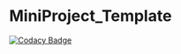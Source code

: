 # MiniProject_Template

[![Codacy Badge](https://api.codacy.com/project/badge/Grade/30c98860d942492bb7308cc138b87f95)](https://app.codacy.com/gh/Varsha-5/MiniProject_Template?utm_source=github.com&utm_medium=referral&utm_content=Varsha-5/MiniProject_Template&utm_campaign=Badge_Grade_Settings)